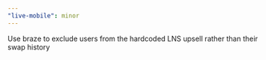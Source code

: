 ```yaml
---
"live-mobile": minor
---
```


Use braze to exclude users from the hardcoded LNS upsell rather than their swap history
